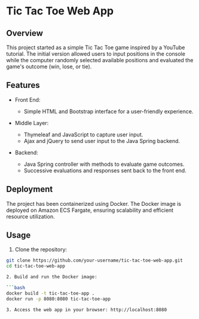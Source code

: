 # Tic Tac Toe Web App

## Overview

This project started as a simple Tic Tac Toe game inspired by a YouTube tutorial. The initial version allowed users to input positions in the console while the computer randomly selected available positions and evaluated the game's outcome (win, lose, or tie).

## Features

- Front End:
  - Simple HTML and Bootstrap interface for a user-friendly experience.

- Middle Layer:
  - Thymeleaf and JavaScript to capture user input.
  - Ajax and jQuery to send user input to the Java Spring backend.

- Backend:
  - Java Spring controller with methods to evaluate game outcomes.
  - Successive evaluations and responses sent back to the front end.

## Deployment

The project has been containerized using Docker. The Docker image is deployed on Amazon ECS Fargate, ensuring scalability and efficient resource utilization.

## Usage

1. Clone the repository:

```bash
git clone https://github.com/your-username/tic-tac-toe-web-app.git
cd tic-tac-toe-web-app

2. Build and run the Docker image:

```bash
docker build -t tic-tac-toe-app .
docker run -p 8080:8080 tic-tac-toe-app

3. Access the web app in your browser: http://localhost:8080


